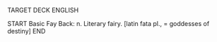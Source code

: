 TARGET DECK
ENGLISH

START
Basic
Fay
Back: n. Literary fairy. [latin fata pl., = goddesses of destiny]
END
